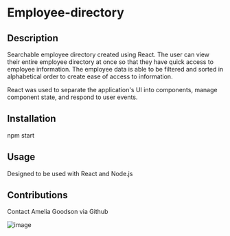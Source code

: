# Employee-directory

## Description
Searchable employee directory created using React. The user can view their entire employee directory at once so that they have quick access to employee information. The employee data is able to be filtered and sorted in alphabetical order to create ease of access to information. 

React was used to separate the application's UI into components, manage component state, and respond to user events.

## Installation
npm start 

## Usage
Designed to be used with React and Node.js

## Contributions
Contact Amelia Goodson via Github


![image](https://user-images.githubusercontent.com/60428536/86328647-76078580-bc88-11ea-9a83-b4f85662b611.png)
